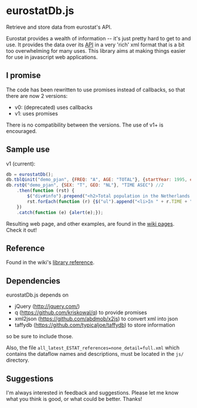 eurostatDb.js
=============

Retrieve and store data from eurostat's API.

Eurostat provides a wealth of information -- it's just pretty hard to get to and use. It provides the data over its [API](http://epp.eurostat.ec.europa.eu/portal/page/portal/sdmx_web_services/getting_started/rest_sdmx_2.1) in a very 'rich' xml format that is a bit too overwhelming for many uses. This library aims at making things easier for use in javascript web applications.

## I promise

The code has been rewritten to use promises instead of callbacks, so that there are now 2 versions:
* v0: (deprecated) uses callbacks
* v1: uses promises

There is no compatibility between the versions. The use of v1+ is encouraged.


## Sample use
v1 (current):
```js
db = eurostatDb();
db.tblQinit("demo_pjan", {FREQ: "A", AGE: "TOTAL"}, {startYear: 1995, endYear: 2015}); //1
db.rstQ("demo_pjan", {SEX: "T", GEO: "NL"}, "TIME ASEC") //2
    .then(function (rst) {
        $("div#info").prepend("<h2>Total population in the Netherlands:</h2>");
        rst.forEach(function (r) {$("ul").append("<li>In " + r.TIME + ": " + r.OBS_VALUE + "</li>");});//3
    })
    .catch(function (e) {alert(e);});
```
Resulting web page, and other examples, are found in the [wiki pages](https://github.com/rwijtvliet/eurostatDb.js/wiki). Check it out!

## Reference

Found in the wiki's [library reference](https://github.com/rwijtvliet/eurostatDb.js/wiki/Library-reference).


## Dependencies

eurostatDb.js depends on 
* jQuery (http://jquery.com/)
* q (https://github.com/kriskowal/q) to provide promises
* xml2json (https://github.com/abdmob/x2js) to convert xml into json
* taffydb (https://github.com/typicaljoe/taffydb) to store information

so be sure to include those. 

Also, the file `all_latest_ESTAT_references=none_detail=full.xml` which contains the dataflow names and descriptions, must be located in the `js/` directory.


## Suggestions

I'm always interested in feedback and suggestions. Please let me know what you think is good, or what could be better. Thanks!

